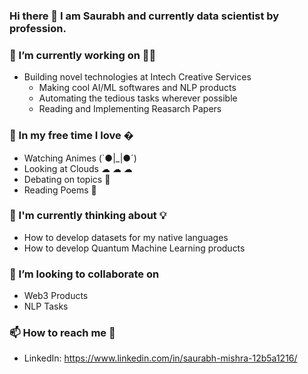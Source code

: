 ### Hi there 👋  I am Saurabh and currently data scientist by profession.

### 🔭 I’m currently working on 👨‍💻 
  * Building novel technologies at Intech Creative Services 
     * Making cool AI/ML softwares and NLP products
     * Automating the tedious tasks wherever possible
     * Reading and Implementing Reasarch Papers 

### 🌱 In my free time I love �
  * Watching Animes (`●|_|●´)
  * Looking at Clouds  ☁ ☁ ☁
  * Debating on topics 🤼
  * Reading Poems 📖

### 🤔  I'm currently thinking about 💡
  * How to develop datasets for my native languages
  * How to develop Quantum Machine Learning products 

### 👯 I’m looking to collaborate on
   * Web3 Products
   * NLP Tasks
   

### 📫 How to reach me 💬 
  * LinkedIn: https://www.linkedin.com/in/saurabh-mishra-12b5a1216/

